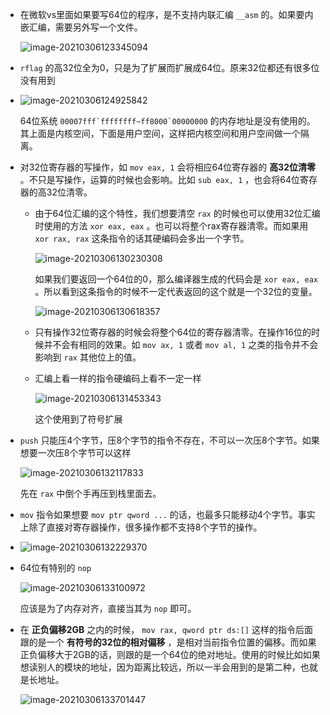 + 在微软vs里面如果要写64位的程序，是不支持内联汇编 `__asm` 的。如果要内嵌汇编，需要另外写一个文件。

  ![image-20210306123345094](https://cdn.jsdelivr.net/gh/smallzhong/picgo-pic-bed/image-20210306123345094.png)

+ `rflag` 的高32位全为0，只是为了扩展而扩展成64位。原来32位都还有很多位没有用到

+ ![image-20210306124925842](https://cdn.jsdelivr.net/gh/smallzhong/picgo-pic-bed/image-20210306124925842.png)

  64位系统 ```00007fff`ffffffff~ff8000`00000000``` 的内存地址是没有使用的。其上面是内核空间，下面是用户空间，这样把内核空间和用户空间做一个隔离。

+ 对32位寄存器的写操作，如 `mov eax, 1` 会将相应64位寄存器的 **高32位清零** 。不只是写操作，运算的时候也会影响。比如 `sub eax, 1`  ，也会将64位寄存器的高32位清零。

  + 由于64位汇编的这个特性，我们想要清空 `rax` 的时候也可以使用32位汇编时使用的方法 `xor eax, eax` 。也可以将整个rax寄存器清零。而如果用 `xor rax, rax` 这条指令的话其硬编码会多出一个字节。

    ![image-20210306130230308](https://cdn.jsdelivr.net/gh/smallzhong/picgo-pic-bed/image-20210306130230308.png)

    如果我们要返回一个64位的0，那么编译器生成的代码会是 `xor eax, eax` 。所以看到这条指令的时候不一定代表返回的这个就是一个32位的变量。

    ![image-20210306130618357](https://cdn.jsdelivr.net/gh/smallzhong/picgo-pic-bed/image-20210306130618357.png)

  + 只有操作32位寄存器的时候会将整个64位的寄存器清零。在操作16位的时候并不会有相同的效果。如 `mov ax, 1` 或者 `mov al, 1` 之类的指令并不会影响到 `rax` 其他位上的值。

  + 汇编上看一样的指令硬编码上看不一定一样

    ![image-20210306131453343](https://cdn.jsdelivr.net/gh/smallzhong/picgo-pic-bed/image-20210306131453343.png)

    这个使用到了符号扩展

+ `push` 只能压4个字节，压8个字节的指令不存在，不可以一次压8个字节。如果想要一次压8个字节可以这样

  ![image-20210306132117833](https://cdn.jsdelivr.net/gh/smallzhong/picgo-pic-bed/image-20210306132117833.png)

  先在 `rax` 中倒个手再压到栈里面去。

+ `mov` 指令如果想要 `mov ptr qword ...` 的话，也最多只能移动4个字节。事实上除了直接对寄存器操作，很多操作都不支持8个字节的操作。

+ ![image-20210306132229370](https://cdn.jsdelivr.net/gh/smallzhong/picgo-pic-bed/image-20210306132229370.png)

+ 64位有特别的 `nop`

  ![image-20210306133100972](https://cdn.jsdelivr.net/gh/smallzhong/picgo-pic-bed/image-20210306133100972.png)

  应该是为了内存对齐，直接当其为 `nop` 即可。

+ 在 **正负偏移2GB** 之内的时候， `mov rax, qword ptr ds:[]` 这样的指令后面跟的是一个 **有符号的32位的相对偏移** ，是相对当前指令位置的偏移。而如果正负偏移大于2GB的话，则跟的是一个64位的绝对地址。使用的时候比如如果想读别人的模块的地址，因为距离比较远，所以一半会用到的是第二种，也就是长地址。

  ![image-20210306133701447](https://cdn.jsdelivr.net/gh/smallzhong/picgo-pic-bed/image-20210306133701447.png)
